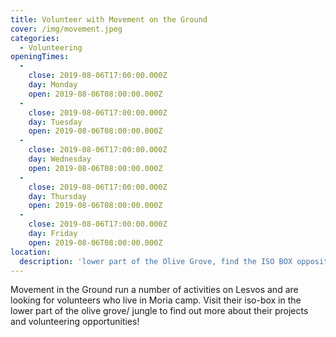 ```yaml
---
title: Volunteer with Movement on the Ground
cover: /img/movement.jpeg
categories:
  - Volunteering
openingTimes:
  - 
    close: 2019-08-06T17:00:00.000Z
    day: Monday
    open: 2019-08-06T08:00:00.000Z
  - 
    close: 2019-08-06T17:00:00.000Z
    day: Tuesday
    open: 2019-08-06T08:00:00.000Z
  - 
    close: 2019-08-06T17:00:00.000Z
    day: Wednesday
    open: 2019-08-06T08:00:00.000Z
  - 
    close: 2019-08-06T17:00:00.000Z
    day: Thursday
    open: 2019-08-06T08:00:00.000Z
  - 
    close: 2019-08-06T17:00:00.000Z
    day: Friday
    open: 2019-08-06T08:00:00.000Z
location:
  description: 'lower part of the Olive Grove, find the ISO BOX opposite SOMY'
---
```


Movement in the Ground run a number of activities on Lesvos and are looking for volunteers who live in Moria camp. Visit their iso-box in the lower part of the olive grove/ jungle to find out more about their projects and volunteering opportunities!